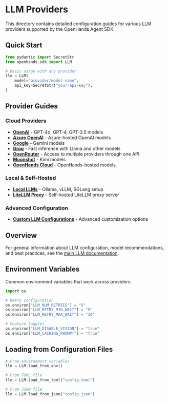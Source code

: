# LLM Providers

This directory contains detailed configuration guides for various LLM providers supported by the OpenHands Agent SDK.

## Quick Start

```python
from pydantic import SecretStr
from openhands.sdk import LLM

# Basic usage with any provider
llm = LLM(
    model="provider/model-name",
    api_key=SecretStr("your-api-key"),
)
```

## Provider Guides

### Cloud Providers
- **[OpenAI](openai-llms.md)** - GPT-4o, GPT-4, GPT-3.5 models
- **[Azure OpenAI](azure-llms.md)** - Azure-hosted OpenAI models
- **[Google](google-llms.md)** - Gemini models
- **[Groq](groq.md)** - Fast inference with Llama and other models
- **[OpenRouter](openrouter.md)** - Access to multiple providers through one API
- **[Moonshot](moonshot.md)** - Kimi models
- **[OpenHands Cloud](openhands-llms.md)** - OpenHands-hosted models

### Local & Self-Hosted
- **[Local LLMs](local-llms.md)** - Ollama, vLLM, SGLang setup
- **[LiteLLM Proxy](litellm-proxy.md)** - Self-hosted LiteLLM proxy server

### Advanced Configuration
- **[Custom LLM Configurations](custom-llm-configs.md)** - Advanced customization options

## Overview

For general information about LLM configuration, model recommendations, and best practices, see the [main LLM documentation](llms.md).

## Environment Variables

Common environment variables that work across providers:

```python
import os

# Retry configuration
os.environ["LLM_NUM_RETRIES"] = "5"
os.environ["LLM_RETRY_MIN_WAIT"] = "5"
os.environ["LLM_RETRY_MAX_WAIT"] = "30"

# Feature toggles
os.environ["LLM_DISABLE_VISION"] = "true"
os.environ["LLM_CACHING_PROMPT"] = "true"
```

## Loading from Configuration Files

```python
# From environment variables
llm = LLM.load_from_env()

# From TOML file
llm = LLM.load_from_toml("config.toml")

# From JSON file
llm = LLM.load_from_json("config.json")
```